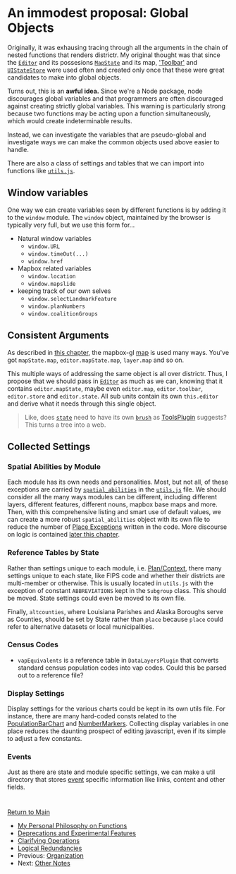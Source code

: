# An immodest proposal: Global Objects

Originally, it was exhausing tracing through all the arguments in the
chain of nested functions that renders districtr. My original thought
was that since the [`Editor`] and its possesions [`MapState`] and its
map, ['Toolbar'] and [`UIStateStore`] were used often and created only
once that these were great candidates to make into global objects.

Turns out, this is an **awful idea.** Since we're a Node package, node
discourages global variables and that programmers are often discouraged
against creating strictly global variables. This warning is particularly
strong because two functions may be acting upon a function
simultaneously, which would create indeterminable results. 

Instead, we can investigate the variables that are pseudo-global and
investigate ways we can make the common objects used above easier to
handle. 

There are also a class of settings and tables that we can import into
functions like [`utils.js`].

## Window variables

One way we can create variables seen by different functions is by 
adding it to the `window` module. The `window` object, maintained by
the browser is typically very full, but we use this form for...

- Natural window variables
    - `window.URL`
    - `window.timeOut(...)`
    - `window.href`
- Mapbox related variables
    - `window.location`
    - `window.mapslide`
- keeping track of our own selves
    - `window.selectLandmarkFeature`
    - `window.planNumbers`
    - `window.coalitionGroups`

## Consistent Arguments

As described in [this chapter], the mapbox-gl [map] is used many ways.
You've got `mapState.map`, `editor.mapState.map`, `layer.map` and so on.

This multiple ways of addressing the same object is all over districtr.
Thus, I propose that we should pass in [`Editor`] as much as we can, 
knowing that it contains `editor.mapState`, maybe even `editor.map`, 
`editor.toolbar`, `editor.store` and `editor.state`. All sub units
contain its own `this.editor` and derive what it needs through this
single object.  

> Like, does [`state`] need to have its own [`brush`] as [ToolsPlugin]
suggests? This turns a tree into a web.

## Collected Settings

### Spatial Abilities by Module

Each module has its own needs and personalities. Most, but not all, of
these exceptions are carried by [`spatial_abilities`] in the
[`utils.js`] file. We should consider all the many ways modules can be
different, including different layers, different features, different
nouns, mapbox base maps and more. Then, with this comprehensive listing
and smart use of default values, we can create a more robust
`spatial_abilities` object with its own file to reduce the number of
[Place Exceptions] written in the code. More discourse on logic is
contained [later this chapter].

### Reference Tables by State

Rather than settings unique to each module, i.e. [Plan/Context], there
many settings unique to each state, like FIPS code and whether their
districts are multi-member or otherwise. This is usually located in
`utils.js` with the exception of constant `ABBREVIATIONS` kept in the
`Subgroup` class. This should be moved. State settings could even be
moved to its own file. 

Finally, `altcounties`, where Louisiana Parishes and Alaska Boroughs
serve as Counties, should be set by State rather than `place` because
`place` could refer to alternative datasets or local municipalities.

### Census Codes

- `vapEquivalents` is a reference table in `DataLayersPlugin` that
converts standard census population codes into vap codes. Could this be
parsed out to a reference file?

### Display Settings

Display settings for the various charts could be kept in its own utils
file. For instance, there are many hard-coded consts related to the
[PopulationBarChart] and [NumberMarkers]. Collecting display variables
in one place reduces the daunting prospect of editing javascript, even
if its simple to adjust a few constants.

### Events

Just as there are state and module specific settings, we can make a
util directory that stores [event] specific information like links,
content and other fields.

# # 

[Return to Main](../README.md)
- [My Personal Philosophy on Functions](./11suggestions/philosophy.md)
- [Deprecations and Experimental Features](./11suggestions/deprecations.md)
- [Clarifying Operations](./11suggestions/clarity.md)
- [Logical Redundancies](./11suggestions/logic.md)
- Previous: [Organization](./11suggestions/organizing.md)
- Next: [Other Notes](./11suggestions/other.md)


[Plan/Context]: ../01contextplan/plancontext.md

[`Editor`]: ../02editormap/editor.md
[`MapState`]: ../02editormap/map.md
[map]: ../02editormap/map.md
[NumberMarkers]: ../02editormap/numbermarkers.md

[`state`]: ../01contextplan/state.md
[`brush`]: ../04drawing/brush.md
[ToolsPlugin]: ../03toolsplugins/toolsplugin.md

['Toolbar']: ../03toolsplugins/toolbar.md
[`UIStateStore`]: ../03toolsplugins/uistatestore.md

[PopulationBarChart]: ../06charts/populationbarchart.md

[event]: ../08events/event.md

[`utils.js`]: ../10spatialabilities/utils.md

[`spatial_abilities`]: ../10spatialabilities/spatialabilities.md
[Place Exceptions]: ../10spatialabilities/placeexceptions.md

[this chapter]: ../11suggestions/clarity.md
[later this chapter]: ../11suggestions/logic.md




